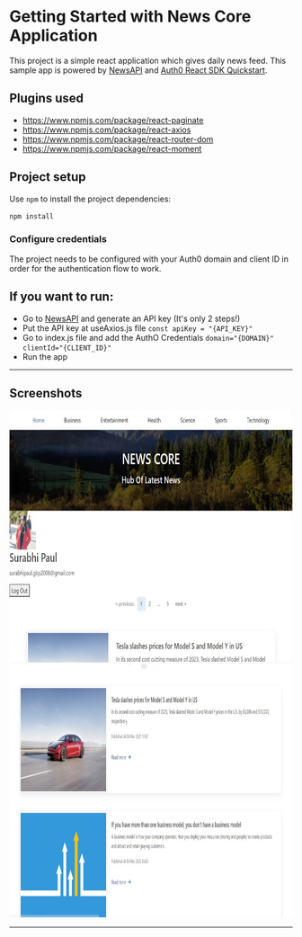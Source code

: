 # Getting Started with News Core Application

This project is a simple react application which gives daily news feed. This sample app is powered by [NewsAPI](https://newsapi.org/) and [Auth0 React SDK Quickstart](https://auth0.com/docs/quickstart/spa/react).

## Plugins used

- https://www.npmjs.com/package/react-paginate
- https://www.npmjs.com/package/react-axios
- https://www.npmjs.com/package/react-router-dom
- https://www.npmjs.com/package/react-moment

## Project setup

Use `npm` to install the project dependencies:

```bash
npm install
```
### Configure credentials

The project needs to be configured with your Auth0 domain and client ID in order for the authentication flow to work.

## If you want to run:
- Go to [NewsAPI](https://newsapi.org/) and generate an API key (It's only 2 steps!)
- Put the API key at useAxios.js file
`
 const apiKey = "{API_KEY}"
`
- Go to index.js file and add the AuthO Credentials
`
      domain="{DOMAIN}"
      clientId="{CLIENT_ID}"
`
- Run the app

--------------------

## Screenshots

<img alt="NewsApp Home Page" height="450px" width="800px" src="https://github.com/Surabhi3/News-Core/blob/main/public/HeaderPage.jpg" />


<img alt="NewsApp Main Page" height="450px" width="800px" src="https://github.com/Surabhi3/News-Core/blob/main/public/MainPage.jpg" />

--------------------

